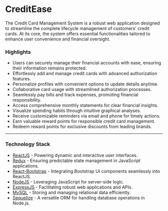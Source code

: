 # CreditEase
The Credit Card Management System is a robust web application designed to streamline the complete lifecycle management of customers' credit cards. At its core, the system offers essential functionalities tailored to enhance user convenience and financial oversight.

### Highlights

- Users can securely manage their financial accounts with ease, ensuring their information remains protected.
- Effortlessly add and manage credit cards with advanced authorization features.
- Personalize profiles with convenient options to update details anytime.
- Collaborative card usage with streamlined authorization processes.
- Seamlessly pay bills and track expenses, promoting financial responsibility.
- Access comprehensive monthly statements for clear financial insights.
- Visualize spending habits through intuitive graphical analyses.
- Receive customizable reminders via email and phone for timely actions.
- Earn valuable reward points for responsible credit card management.
- Redeem reward points for exclusive discounts from leading brands.

---

### Technology Stack

- [ReactJS](https://reactjs.org/) - Powering dynamic and interactive user interfaces.
- [Redux](https://redux.js.org/) - Ensuring predictable state management in JavaScript applications.
- [React-Bootstrap](https://react-bootstrap.github.io/) - Integrating Bootstrap UI components seamlessly into ReactJS.
- [NodeJS](https://nodejs.org/) - Leveraging JavaScript for server-side logic.
- [ExpressJS](https://expressjs.com/) - Facilitating robust web applications and APIs.
- [MySQL](https://www.mysql.com/) - Storing and managing relational data efficiently.
- [Sequelize](https://sequelize.org/) - A versatile ORM for handling database operations in Node.js.

